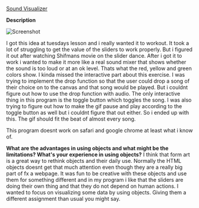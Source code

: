 [Sound Visualizer](https://djhest.github.io/Mini_ex/Mini_ex7/index.html)

**Description**

![Screenshot](https://github.com/djhest/Mini_ex/blob/gh-pages/Mini_ex7/screenshot.png)

I got this idea at tuesdays lesson and i really wanted it to workout. It took a lot of struggling to get the value of the sliders to work properly. But i figured it out after watching Shifmans movie on the slider dance. After i got it to work i wanted to make it more like a real sound mixer that shows whether the sound is too loud or at an ok level. Thats what the red, yellow and green colors show. I kinda missed the interactive part about this exercise. I was trying to implement the drop function so that the user could drop a song of their choice on to the canvas and that song would be played. But i couldnt figure out how to use the drop function with audio. The only interactive thing in this program is the toggle button which toggles the song. I was also trying to figure out how to make the gif pause and play according to the toggle button as well but i couldnt figure that out either. So i ended up with this. The gif should fit the beat of almost every song. 

This program doesnt work on safari and google chrome at least what i know of. 

**What are the advantages in using objects and what might be the limitations? What's your experience in using objects?**
I think that form art is a great way to rethink objects and their daily use. Normally the HTML objects doesnt get that much attention even though they are a really big part of fx a webpage. It was fun to be creative with these objects and use them for something different and in my program i like that the sliders are doing their own thing and that they do not depend on human actions. I wanted to focus on visualizing some data by using objects. Giving them a different assignment than usual you might say. 

